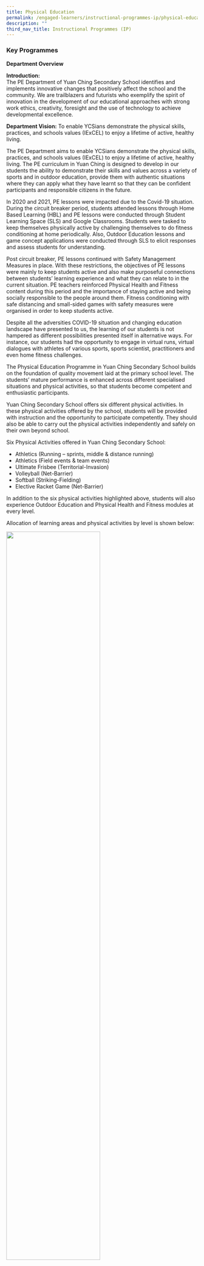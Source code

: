 ```yaml
---
title: Physical Education
permalink: /engaged-learners/instructional-programmes-ip/physical-education/
description: ""
third_nav_title: Instructional Programmes (IP)
---
```

### Key Programmes

**Department Overview**

**Introduction:** <Br>
The PE Department of Yuan Ching Secondary School identifies and implements innovative changes that positively affect the school and the community. We are trailblazers and futurists who exemplify the spirit of innovation in the development of our educational approaches with strong work ethics, creativity, foresight and the use of technology to achieve developmental excellence.

**Department Vision:** To enable YCSians demonstrate the physical skills, practices, and schools values (IExCEL) to enjoy a lifetime of active, healthy living.

The PE Department aims to enable YCSians demonstrate the physical skills, practices, and schools values (IExCEL) to enjoy a lifetime of active, healthy living. The PE curriculum in Yuan Ching is designed to develop in our students the ability to demonstrate their skills and values across a variety of sports and in outdoor education, provide them with authentic situations where they can apply what they have learnt so that they can be confident participants and responsible citizens in the future.

In 2020 and 2021, PE lessons were impacted due to the Covid-19 situation. During the circuit breaker period, students attended lessons through Home Based Learning (HBL) and PE lessons were conducted through Student Learning Space (SLS) and Google Classrooms. Students were tasked to keep themselves physically active by challenging themselves to do fitness conditioning at home periodically. Also, Outdoor Education lessons and game concept applications were conducted through SLS to elicit responses and assess students for understanding.

Post circuit breaker, PE lessons continued with Safety Management Measures in place. With these restrictions, the objectives of PE lessons were mainly to keep students active and also make purposeful connections between students’ learning experience and what they can relate to in the current situation. PE teachers reinforced Physical Health and Fitness content during this period and the importance of staying active and being socially responsible to the people around them. Fitness conditioning with safe distancing and small-sided games with safety measures were organised in order to keep students active.

Despite all the adversities COVID-19 situation and changing education landscape have presented to us, the learning of our students is not hampered as different possibilities presented itself in alternative ways. For instance, our students had the opportunity to engage in virtual runs, virtual dialogues with athletes of various sports, sports scientist, practitioners and even home fitness challenges.

The Physical Education Programme in Yuan Ching Secondary School builds on the foundation of quality movement laid at the primary school level. The students’ mature performance is enhanced across different specialised situations and physical activities, so that students become competent and enthusiastic participants.

Yuan Ching Secondary School offers six different physical activities. In these physical activities offered by the school, students will be provided with instruction and the opportunity to participate competently. They should also be able to carry out the physical activities independently and safely on their own beyond school.

Six Physical Activities offered in Yuan Ching Secondary School:
*   Athletics (Running – sprints, middle & distance running)
*   Athletics (Field events & team events)
*   Ultimate Frisbee (Territorial-Invasion)
*   Volleyball (Net-Barrier)
*   Softball (Striking-Fielding)
*   Elective Racket Game (Net-Barrier)

In addition to the six physical activities highlighted above, students will also experience Outdoor Education and Physical Health and Fitness modules at every level.  

Allocation of learning areas and physical activities by level is shown below:

<img src="/images/PE%20Activities.jpg" 
    style="width:70%">

**Enrichment Programmes** <br>
Annual Track and Field Meet <br>
Annual Cross Country <br>
Cohort Camps <br>
Sports and Games Carnival <br>
Unstructured Play <br>
Sports Education Programme

### Teachers

**HOD / Physical Education and Co-Curricular Activities:** Mr Liew Wei Sheng Jack <br>
**SH / Physical Education and Co-Curricular Activities:** Mdm Chai Jiamin

| Department Teachers |  |
| -------- | -------- | 
| Mr Lim Fang Kwan | Mr C.Ganesh |
| Mr Foo Say Kin | Ms Yeo Jie Ting |
| | |

### Gallery

<figure>  
<img src="/images/PE-1.jpg">  
<figcaption> 11-Legged Race during our Annual Track and Field Meet </figcaption>  
</figure>

<figure>  
<img src="/images/PE-2.jpg">  
<figcaption> Mass Skipping during our Annual Track and Field Meet </figcaption>  
</figure>

<figure>  
<img src="/images/PE-3.jpg">  
<figcaption> Outdoor Education on Building a Shelter </figcaption>  
</figure>

<figure>  
<img src="/images/PE-4.jpg">  
<figcaption> Team Building Activities during Cohort Camps </figcaption>  
</figure>

<figure>  
<img src="/images/PE-5.jpg">  
<figcaption> Outdoor Education on Outdoor Cooking </figcaption>  
</figure>

<figure>  
<img src="/images/PE-6.jpg">  
<figcaption> Water Rafting </figcaption>  
</figure>

<figure>  
<img src="/images/PE-7.jpg">  
<figcaption> Outdoor Education on Orienteering </figcaption>  
</figure>

<figure>  
<img src="/images/Annual.jpg">  
<figcaption> Annual Sports and Games Carnival </figcaption>  
</figure>

<figure>  
<img src="/images/PE-10.jpg">  
<figcaption> Annual Track and Field Meet – Tug of War </figcaption>  
</figure>

<figure>  
<img src="/images/PE-11.jpg">  
<figcaption>Annual Track and Field Meet – Team Relay </figcaption>  
</figure>

<figure>  
<img src="/images/PE-12.jpg">  
<figcaption>Sports Education Programme – Tchoukball </figcaption>  
</figure>

<figure>  
<img src="/images/PE-13.jpg">  
<figcaption>Sports Education Programme – Inline Skating </figcaption>  
</figure>

<figure>  
<img src="/images/PE-14.jpg">  
<figcaption>Sports Education Programme – Taekwondo </figcaption>  
</figure>

<figure>  
<img src="/images/Annual%201.jpg">  
<figcaption>Annual Cross Country</figcaption>  
</figure>
